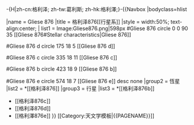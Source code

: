 -{H|zh-cn:格利泽; zh-tw:葛利斯; zh-hk:格利澤;}-{{Navbox
|bodyclass=hlist

|name   = Gliese 876
|title  = 格利泽876[[行星系]]
|style  = width:50%; text-align:center;
| list1 = <imagemap>
Image:Gliese876.png|598px
#Gliese 876
circle 0 0 90 35 [[Gliese 876#Stellar characteristics|Gliese 876]]

#Gliese 876 d
circle 175 18 5 [[Gliese 876 d]]

#Gliese 876 c
circle 335 18 11 [[Gliese 876 c]]

#Gliese 876 b
circle 423 18 9 [[Gliese 876 b]]

#Gliese 876 e
circle 574 18 7 [[Gliese 876 e]]
desc none
</imagemap>
|group2 = 恆星
|list2  = 
*[[格利泽876]]
|group3 = 行星
|list3  = 
*[[格利泽876b]] 
* [[格利泽876c]] 
* [[格利泽876d]] 
* [[格利澤876e]]
}}
<noinclude>[[Category:天文学模板|{{PAGENAME}}]]
</noinclude>
